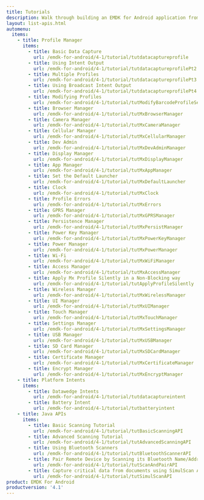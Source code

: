 ```yaml
---
title: Tutorials
description: Walk through building an EMDK for Android application from the ground up with one of the following tutorials. Each tutorial includes step by step instructions and associate code.
layout: list-apis.html
automenu:
  items:
    - title: Profile Manager
      items:
        - title: Basic Data Capture
          url: /emdk-for-android/4-1/tutorial/tutdatacaptureprofile
        - title: Using Intent Output
          url: /emdk-for-android/4-1/tutorial/tutdatacaptureprofilePt2
        - title: Multiple Profiles
          url: /emdk-for-android/4-1/tutorial/tutdatacaptureprofilePt3
        - title: Using Broadcast Intent Output
          url: /emdk-for-android/4-1/tutorial/tutdatacaptureprofilePt4
        - title: Modifying Profiles
          url: /emdk-for-android/4-1/tutorial/tutModifyBarcodeProfileSettings
        - title: Browser Manager
          url: /emdk-for-android/4-1/tutorial/tutMxBrowserManager
        - title: Camera Manager
          url: /emdk-for-android/4-1/tutorial/tutMxCameraManager
        - title: Cellular Manager
          url: /emdk-for-android/4-1/tutorial/tutMxCellularManager
        - title: Dev Admin
          url: /emdk-for-android/4-1/tutorial/tutMxDevAdminManager
        - title: Display Manager
          url: /emdk-for-android/4-1/tutorial/tutMxDisplayManager
        - title: App Manager
          url: /emdk-for-android/4-1/tutorial/tutMxAppManager
        - title: Set the Default Launcher
          url: /emdk-for-android/4-1/tutorial/tutMxDefaultLauncher
        - title: Clock
          url: /emdk-for-android/4-1/tutorial/tutMxClock
        - title: Profile Errors
          url: /emdk-for-android/4-1/tutorial/tutMxErrors
        - title: GPRS Manager
          url: /emdk-for-android/4-1/tutorial/tutMxGPRSManager
        - title: Persistence Manager
          url: /emdk-for-android/4-1/tutorial/tutMxPersistManager
        - title: Power Key Manager
          url: /emdk-for-android/4-1/tutorial/tutMxPowerKeyManager
        - title: Power Manager
          url: /emdk-for-android/4-1/tutorial/tutMxPowerManager
        - title: Wi-Fi
          url: /emdk-for-android/4-1/tutorial/tutMxWiFiManager
        - title: Access Manager
          url: /emdk-for-android/4-1/tutorial/tutMxAccessManager
        - title: Apply Mx Profile Silently in a Non-Blocking way
          url: /emdk-for-android/4-1/tutorial/tutApplyProfileSilently
        - title: Wireless Manager
          url: /emdk-for-android/4-1/tutorial/tutMxWirelessManager
        - title: UI Manager
          url: /emdk-for-android/4-1/tutorial/tutMxUIManager
        - title: Touch Manager
          url: /emdk-for-android/4-1/tutorial/tutMxTouchManager
        - title: Settings Manager
          url: /emdk-for-android/4-1/tutorial/tutMxSettingsManager
        - title: USB Manager
          url: /emdk-for-android/4-1/tutorial/tutMxUSBManager
        - title: SD Card Manager
          url: /emdk-for-android/4-1/tutorial/tutMxSDCardManager
        - title: Certificate Manager
          url: /emdk-for-android/4-1/tutorial/tutMxCertificateManager
        - title: Encrypt Manager
          url: /emdk-for-android/4-1/tutorial/tutMxEncryptManager
    - title: Platform Intents
      items:
        - title: Datawedge Intents
          url: /emdk-for-android/4-1/tutorial/tutdatacaptureintent
        - title: Battery Intent
          url: /emdk-for-android/4-1/tutorial/tutbatteryintent
    - title: Java APIs
      items:
        - title: Basic Scanning Tutorial
          url: /emdk-for-android/4-1/tutorial/tutBasicScanningAPI
        - title: Advanced Scanning Tutorial
          url: /emdk-for-android/4-1/tutorial/tutAdvancedScanningAPI
        - title: Using Bluetooth Scanners
          url: /emdk-for-android/4-1/tutorial/tutBluetoothScannerAPI
        - title: Pair Remote Device by Scanning its Bluetooth Name/Address
          url: /emdk-for-android/4-1/tutorial/tutScanAndPairAPI
        - title: Capture critical data from documents using SimulScan API
          url: /emdk-for-android/4-1/tutorial/tutSimulScanAPI
product: EMDK For Android
productversion: '4.1'
---
```













